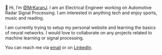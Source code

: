 👋 Hi, I’m [@MrKaranJ](https://github.com/MrKaranJ). I am an Electrical Engineer working on Automotive Radar Signal Processing. I am interested in anything tech and enjoy sports, music and reading. 

I am currently trying to setup my personal website and learning the basics of neural networks. I would love to collaborate on any projects related to machine learning or signal processing.

You can reach me via [email](mailto:mail@karanjayachandra.com) or on [LinkedIn](https://www.linkedin.com/in/mrkaranj/).
